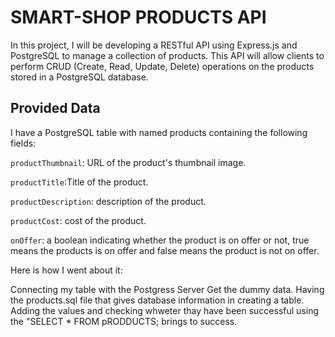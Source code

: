 # SMART-SHOP PRODUCTS API
In this project, I will be developing a RESTful API using Express.js and PostgreSQL to manage a collection of products. This API will allow clients to perform CRUD (Create, Read, Update, Delete) operations on the products stored in a PostgreSQL database. 


## Provided Data
I have a PostgreSQL table with named products containing the following fields:

```productThumbnail```: URL of the product's thumbnail image.

```productTitle```:Title of the product.

```productDescription```: description of the product.

```productCost```: cost of the product.

```onOffer```: a boolean indicating whether the product is on offer or not, true means the products is on offer and false means the product is not on offer.

Here is how I went about it:

Connecting my table with the Postgress Server
Get the dummy data. Having the products.sql file that gives database information in creating a table.
Adding the values and checking whweter thay have been successful using the "SELECT * FROM pRODDUCTS; brings to success.
